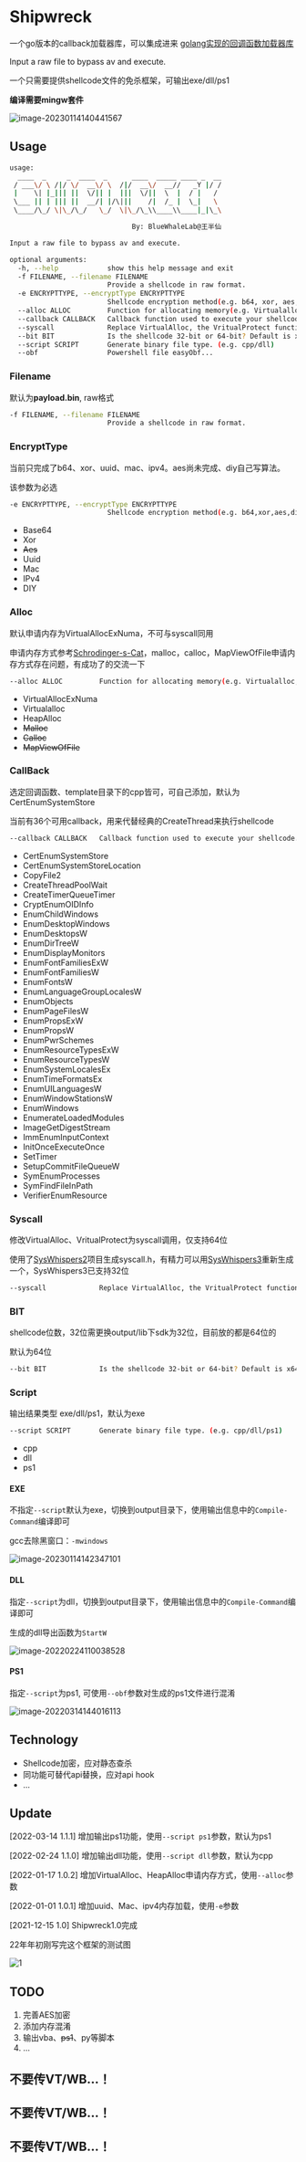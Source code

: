 # Shipwreck

一个go版本的callback加载器库，可以集成进来
[golang实现的回调函数加载器库](https://github.com/nu1r/GolangCallbackLoader)

Input a raw file to bypass av and execute.

一个只需要提供shellcode文件的免杀框架，可输出exe/dll/ps1

**编译需要mingw套件**

![image-20230114140441567](./readme-img/0.png)

## Usage

```sh
usage:
  ____  _     _  ____  _      ____  _____ ____ _  __
 / ___\/ \ /|/ \/  __\/ \  /|/  __\/  __//   _Y |/ /
 |    \| |_||| ||  \/|| |  |||  \/||  \  |  / |   /
 \___ || | ||| ||  __/| |/\|||    /|  /_ |  \_|   \
 \____/\_/ \|\_/\_/   \_/  \|\_/\_\\____\\____|_|\_\

							  By: BlueWhaleLab@王半仙

Input a raw file to bypass av and execute.

optional arguments:
  -h, --help            show this help message and exit
  -f FILENAME, --filename FILENAME
                        Provide a shellcode in raw format.
  -e ENCRYPTTYPE, --encryptType ENCRYPTTYPE
                        Shellcode encryption method(e.g. b64, xor, aes, uuid, mac, ipv4, diy...)
  --alloc ALLOC         Function for allocating memory(e.g. Virtualalloc, MapViewOfFile, malloc...)
  --callback CALLBACK   Callback function used to execute your shellcode.
  --syscall             Replace VirtualAlloc, the VritualProtect function is called by syscall.(Only x64)
  --bit BIT             Is the shellcode 32-bit or 64-bit? Default is x64. (e.g. x86/x64)
  --script SCRIPT       Generate binary file type. (e.g. cpp/dll)
  --obf                 Powershell file easyObf...
```

### Filename

默认为**payload.bin**, raw格式

```sh
-f FILENAME, --filename FILENAME
                        Provide a shellcode in raw format.
```

### EncryptType

当前只完成了b64、xor、uuid、mac、ipv4。aes尚未完成、diy自己写算法。

该参数为必选

```sh
-e ENCRYPTTYPE, --encryptType ENCRYPTTYPE
                        Shellcode encryption method(e.g. b64,xor,aes,diy...)
```

- Base64
- Xor
- ~~Aes~~
- Uuid
- Mac
- IPv4
- DIY

### Alloc

默认申请内存为VirtualAllocExNuma，不可与syscall同用

申请内存方式参考[Schrodinger-s-Cat](https://github.com/idiotc4t/Schrodinger-s-Cat)，malloc，calloc，MapViewOfFile申请内存方式存在问题，有成功了的交流一下

```sh
--alloc ALLOC         Function for allocating memory(e.g. Virtualalloc, HeapAlloc)
```

- VirtualAllocExNuma
- Virtualalloc
- HeapAlloc
- ~~Malloc~~
- ~~Calloc~~
- ~~MapViewOfFile~~

### CallBack

选定回调函数、template目录下的cpp皆可，可自己添加，默认为CertEnumSystemStore

当前有36个可用callback，用来代替经典的CreateThread来执行shellcode

```sh
--callback CALLBACK   Callback function used to execute your shellcode.
```

- CertEnumSystemStore         
- CertEnumSystemStoreLocation 
- CopyFile2                   
- CreateThreadPoolWait        
- CreateTimerQueueTimer       
- CryptEnumOIDInfo            
- EnumChildWindows            
- EnumDesktopWindows          
- EnumDesktopsW               
- EnumDirTreeW                
- EnumDisplayMonitors         
- EnumFontFamiliesExW         
- EnumFontFamiliesW           
- EnumFontsW                  
- EnumLanguageGroupLocalesW   
- EnumObjects                 
- EnumPageFilesW              
- EnumPropsExW                
- EnumPropsW                  
- EnumPwrSchemes              
- EnumResourceTypesExW        
- EnumResourceTypesW          
- EnumSystemLocalesEx         
- EnumTimeFormatsEx           
- EnumUILanguagesW            
- EnumWindowStationsW         
- EnumWindows                 
- EnumerateLoadedModules      
- ImageGetDigestStream        
- ImmEnumInputContext         
- InitOnceExecuteOnce         
- SetTimer                    
- SetupCommitFileQueueW       
- SymEnumProcesses            
- SymFindFileInPath           
- VerifierEnumResource        

### Syscall

修改VirtualAlloc、VritualProtect为syscall调用，仅支持64位

使用了[SysWhispers2](https://github.com/jthuraisamy/SysWhispers2)项目生成syscall.h，有精力可以用[SysWhispers3](https://github.com/klezVirus/SysWhispers3)重新生成一个，SysWhispers3已支持32位

```sh
--syscall             Replace VirtualAlloc, the VritualProtect function is called by syscall.(Only x64)
```

### BIT

shellcode位数，32位需更换output/lib下sdk为32位，目前放的都是64位的

默认为64位

```sh
--bit BIT             Is the shellcode 32-bit or 64-bit? Default is x64. (e.g. x86/x64)
```

### Script

输出结果类型 exe/dll/ps1，默认为exe

```sh
--script SCRIPT       Generate binary file type. (e.g. cpp/dll/ps1)
```

- cpp
- dll
- ps1

#### EXE

不指定`--script`默认为exe，切换到output目录下，使用输出信息中的`Compile-Command`编译即可

gcc去除黑窗口：`-mwindows`

![image-20230114142347101](./readme-img/exe.png)

#### DLL

指定`--script`为dll，切换到output目录下，使用输出信息中的`Compile-Command`编译即可

生成的dll导出函数为`StartW`

![image-20220224110038528](./readme-img/1.png)

#### PS1

指定`--script`为ps1, 可使用`--obf`参数对生成的ps1文件进行混淆

![image-20220314144016113](./readme-img/3.png)

## Technology

- Shellcode加密，应对静态查杀
- 同功能可替代api替换，应对api hook
- ...

## Update

[2022-03-14 1.1.1] 增加输出ps1功能，使用`--script ps1`参数，默认为ps1

[2022-02-24 1.1.0] 增加输出dll功能，使用`--script dll`参数，默认为cpp

[2022-01-17 1.0.2] 增加VirtualAlloc、HeapAlloc申请内存方式，使用`--alloc`参数

[2022-01-01 1.0.1] 增加uuid、Mac、ipv4内存加载，使用`-e`参数 

[2021-12-15 1.0] Shipwreck1.0完成

22年年初刚写完这个框架的测试图

![1](./readme-img/2.png)

## TODO

1. 完善AES加密
2. 添加内存混淆
3. 输出vba、~~ps1~~、py等脚本
4. ...

## 不要传VT/WB...！

## 不要传VT/WB...！

## 不要传VT/WB...！
